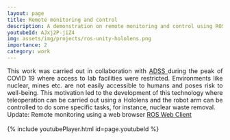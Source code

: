 ```yaml
---
layout: page
title: Remote monitoring and control
description: A demonstration on remote monitoring and control using ROS, Unity and Hololens
youtubeId: AJxj2P-jiZ4
img: assets/img/projects/ros-unity-hololens.png
importance: 2
category: work
---
```


<div style="text-align: justify">
This work was carried out in collaboration with <a href="https://www.adss.dev/"> ADSS </a> during the peak of COVID 19 where access to lab facilities were restricted. Environments like nuclear, mines etc. are not easily accessible to humans and poses risk to well-being. This motivation led to the development of this technology where teleoperation can be carried out using a Hololens and the robot arm can be controlled to do some specific tasks, for instance, nuclear waste removal.
<br />
Update: Remote monitoring using a web browser <a href="/blog/2022/ROS_WebClient/"> ROS Web Client </a>
</div>

<br />
{% include youtubePlayer.html id=page.youtubeId %}
